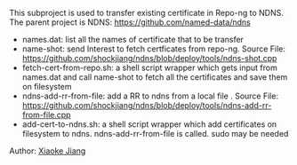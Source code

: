 This subproject is used to transfer existing certificate in Repo-ng to NDNS. The parent project is NDNS: https://github.com/named-data/ndns

 - names.dat: list all the names of certificate that to be transfer
 - name-shot: send Interest to fetch certficates from repo-ng. Source File: https://github.com/shockjiang/ndns/blob/deploy/tools/ndns-shot.cpp
 - fetch-cert-from-repo.sh: a shell script wrapper which gets input from names.dat and call name-shot to fetch all the certificates and save them on filesystem
 - ndns-add-rr-from-file: add a RR to ndns from a local file . Source File: https://github.com/shockjiang/ndns/blob/deploy/tools/ndns-add-rr-from-file.cpp
 - add-cert-to-ndns.sh: a shell script wrapper which add certificates on filesystem to ndns. ndns-add-rr-from-file is called. sudo may be needed


Author:
    [Xiaoke Jiang](http:://netarchlab.tsinghua.edu.cn/~shock/)
